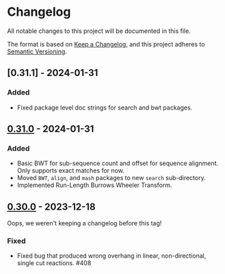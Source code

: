 # Changelog

All notable changes to this project will be documented in this file.

The format is based on [Keep a Changelog](https://keepachangelog.com/en/1.0.0/),
and this project adheres to [Semantic Versioning](https://semver.org/spec/v2.0.0.html).

## [0.31.1] - 2024-01-31

### Added
- Fixed package level doc strings for search and bwt packages.

[0.31.0]: https://github.com/TimothyStiles/poly/releases/tag/v0.31.0

## [0.31.0] - 2024-01-31

### Added
- Basic BWT for sub-sequence count and offset for sequence alignment. Only supports exact matches for now.
- Moved `BWT`, `align`, and `mash` packages to new `search` sub-directory.
- Implemented Run-Length Burrows Wheeler Transform.

[0.31.0]: https://github.com/TimothyStiles/poly/releases/tag/v0.31.0


## [0.30.0] - 2023-12-18
Oops, we weren't keeping a changelog before this tag!

### Fixed
-  Fixed bug that produced wrong overhang in linear, non-directional, single cut reactions. #408 

[0.30.0]: https://github.com/TimothyStiles/poly/releases/tag/v0.30.0
